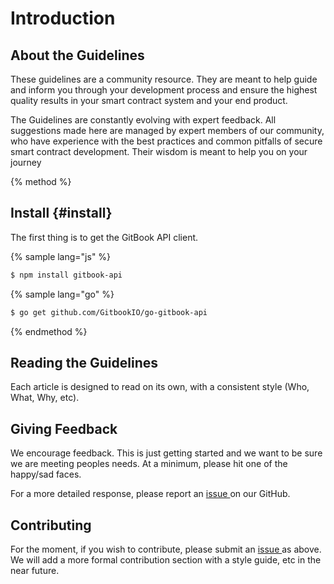 # Introduction

## About the Guidelines

These guidelines are a community resource. They are meant to help guide and inform you through your development process and ensure the highest quality results in your smart contract system and your end product.

The Guidelines are constantly evolving with expert feedback. All suggestions made here are managed by expert members of our community, who have experience with the best practices and common pitfalls of secure smart contract development. Their wisdom is meant to help you on your journey

{% method %}
## Install {#install}

The first thing is to get the GitBook API client.

{% sample lang="js" %}
```bash
$ npm install gitbook-api
```

{% sample lang="go" %}
```bash
$ go get github.com/GitbookIO/go-gitbook-api
```
{% endmethod %}

## Reading the Guidelines

Each article is designed to read on its own, with a consistent style \(Who, What, Why, etc\).   

## Giving Feedback

We encourage feedback. This is just getting started and we want to be sure we are meeting peoples needs.  At a minimum, please hit one of the happy/sad faces.  

For a more detailed response, please report an [issue ](https://github.com/SecurEth/guidelines/issues/new)on our GitHub.

## Contributing

For the moment, if you wish to contribute, please submit an [issue ](https://github.com/SecurEth/guidelines/issues/new)as above.  We will add a more formal contribution section with a style guide, etc in the near future.

